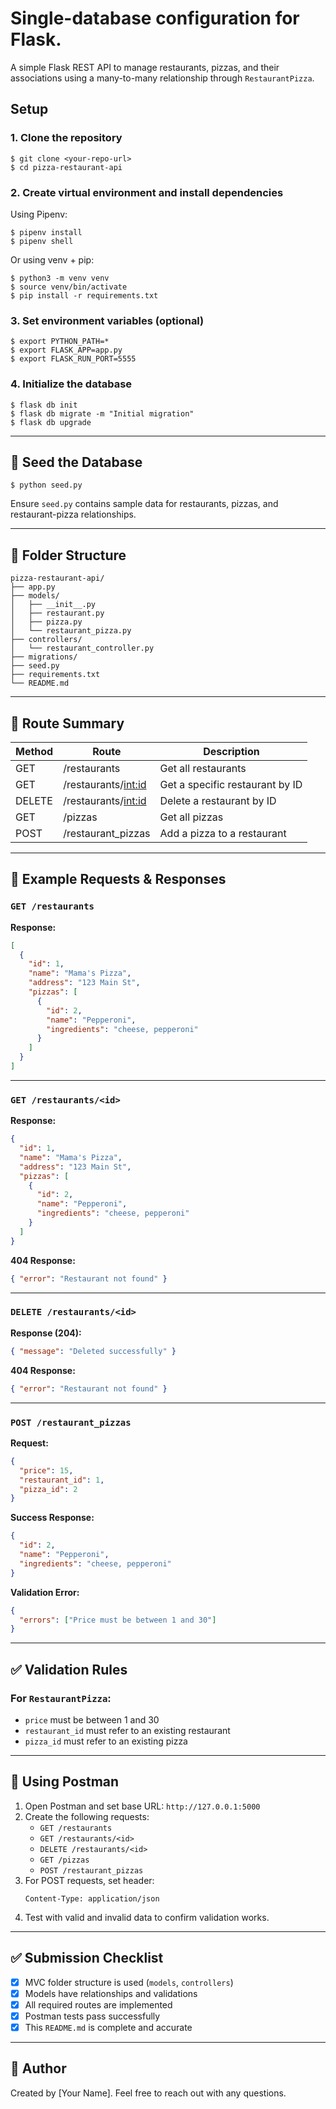 # Single-database configuration for Flask.

A simple Flask REST API to manage restaurants, pizzas, and their associations using a many-to-many relationship through `RestaurantPizza`.

## Setup
### 1. Clone the repository

```console
$ git clone <your-repo-url>
$ cd pizza-restaurant-api
```

### 2. Create virtual environment and install dependencies

Using Pipenv:

```console
$ pipenv install
$ pipenv shell
```

Or using venv + pip:

```console
$ python3 -m venv venv
$ source venv/bin/activate
$ pip install -r requirements.txt
```

### 3. Set environment variables (optional)

```
$ export PYTHON_PATH=*
$ export FLASK_APP=app.py
$ export FLASK_RUN_PORT=5555
```

### 4. Initialize the database

```console
$ flask db init
$ flask db migrate -m "Initial migration"
$ flask db upgrade
```

---

## 🌱 Seed the Database

```console
$ python seed.py
```

Ensure `seed.py` contains sample data for restaurants, pizzas, and restaurant-pizza relationships.

---


## 📁 Folder Structure

```
pizza-restaurant-api/
├── app.py
├── models/
│   ├── __init__.py
│   ├── restaurant.py
│   ├── pizza.py
│   └── restaurant_pizza.py
├── controllers/
│   └── restaurant_controller.py
├── migrations/
├── seed.py
├── requirements.txt
└── README.md
```

---

## 📌 Route Summary

| Method | Route                             | Description                          |
|--------|-----------------------------------|--------------------------------------|
| GET    | /restaurants                      | Get all restaurants                  |
| GET    | /restaurants/<int:id>             | Get a specific restaurant by ID      |
| DELETE | /restaurants/<int:id>             | Delete a restaurant by ID            |
| GET    | /pizzas                           | Get all pizzas                       |
| POST   | /restaurant_pizzas                | Add a pizza to a restaurant          |

---

## 🔁 Example Requests & Responses

### `GET /restaurants`

**Response:**
```json
[
  {
    "id": 1,
    "name": "Mama's Pizza",
    "address": "123 Main St",
    "pizzas": [
      {
        "id": 2,
        "name": "Pepperoni",
        "ingredients": "cheese, pepperoni"
      }
    ]
  }
]
```

---

### `GET /restaurants/<id>`

**Response:**
```json
{
  "id": 1,
  "name": "Mama's Pizza",
  "address": "123 Main St",
  "pizzas": [
    {
      "id": 2,
      "name": "Pepperoni",
      "ingredients": "cheese, pepperoni"
    }
  ]
}
```

**404 Response:**
```json
{ "error": "Restaurant not found" }
```

---

### `DELETE /restaurants/<id>`

**Response (204):**
```json
{ "message": "Deleted successfully" }
```

**404 Response:**
```json
{ "error": "Restaurant not found" }
```

---

### `POST /restaurant_pizzas`

**Request:**
```json
{
  "price": 15,
  "restaurant_id": 1,
  "pizza_id": 2
}
```

**Success Response:**
```json
{
  "id": 2,
  "name": "Pepperoni",
  "ingredients": "cheese, pepperoni"
}
```

**Validation Error:**
```json
{
  "errors": ["Price must be between 1 and 30"]
}
```

---

## ✅ Validation Rules

### For `RestaurantPizza`:

- `price` must be between 1 and 30
- `restaurant_id` must refer to an existing restaurant
- `pizza_id` must refer to an existing pizza

---

## 📮 Using Postman

1. Open Postman and set base URL: `http://127.0.0.1:5000`
2. Create the following requests:
   - `GET /restaurants`
   - `GET /restaurants/<id>`
   - `DELETE /restaurants/<id>`
   - `GET /pizzas`
   - `POST /restaurant_pizzas`
3. For POST requests, set header:
   ```
   Content-Type: application/json
   ```
4. Test with valid and invalid data to confirm validation works.

---

## ✅ Submission Checklist

- [x] MVC folder structure is used (`models`, `controllers`)
- [x] Models have relationships and validations
- [x] All required routes are implemented
- [x] Postman tests pass successfully
- [x] This `README.md` is complete and accurate

---

## 💬 Author

Created by [Your Name]. Feel free to reach out with any questions.